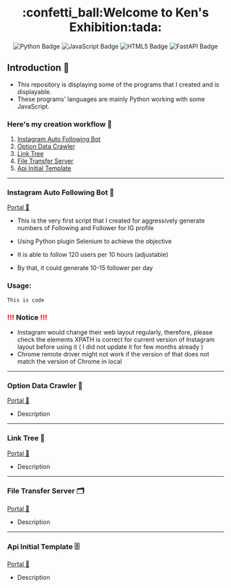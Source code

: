 <h1 align="center">:confetti_ball:Welcome to Ken's Exhibition:tada:</h1>

<div align="center">
<a herf="https://github.com/Ken-Yeung/KensToolkit.git"><img src="https://img.shields.io/badge/python-3670A0?style=for-the-badge&logo=python&logoColor=ffdd54" alt="Python Badge"/></a>
<a herf="https://github.com/Ken-Yeung/KensToolkit.git"><img src="https://img.shields.io/badge/javascript-%23323330.svg?style=for-the-badge&logo=javascript&logoColor=%23F7DF1E" alt="JavaScript Badge"/></a>
<a herf="https://github.com/Ken-Yeung/KensToolkit.git"><img src="https://img.shields.io/badge/html5-%23E34F26.svg?style=for-the-badge&logo=html5&logoColor=white" alt="HTML5 Badge"/></a>
<a herf="https://github.com/Ken-Yeung/KensToolkit.git"><img src="https://img.shields.io/badge/FastAPI-005571?style=for-the-badge&logo=fastapi" alt="FastAPI Badge"/></a>
</div>

## Introduction :loudspeaker:

-   This repository is displaying some of the programs that I created and is displayable.
-   These programs' languages are mainly Python working with some JavaScript.

### Here's my creation workflow :receipt:

1.  [Instagram Auto Following Bot](#instagram-auto-following-bot-robot)
2.  [Option Data Crawler](#option-data-crawler-floppy_disk)
3.  [Link Tree](#link-tree-evergreen_tree)
4.  [File Transfer Server](#file-transfer-server-card_index_dividers)
5.  [Api Initial Template](#api-initial-template-file_cabinet)

---

### Instagram Auto Following Bot :robot:

[Portal :door:](https://github.com/Ken-Yeung/KensToolkit/tree/master/IgAutoFollow "Go to IgAutoFollow repo")

-   This is the very first script that I created for aggressively generate numbers of Following and Follower for IG profile
-   Using Python plugin Selenium to achieve the objective

-   It is able to follow 120 users per 10 hours (adjustable)
-   By that, it could generate 10-15 follower per day

### Usage:

```
This is code
```

<h3><font color="red">!!!</font> Notice <font color="red">!!!</font></h3>

-   Instagram would change their web layout regularly, therefore, please check the elements XPATH is correct for current version of Instagram layout before using it ( I did not update it for few months already )
-   Chrome remote driver might not work if the version of that does not match the version of Chrome in local

---

### Option Data Crawler :floppy_disk:

[Portal :door:](https://github.com/Ken-Yeung/KensToolkit/tree/master/OptionCrawler "Go to OptionCrawler repo")

-   Description

---

### Link Tree :evergreen_tree:

[Portal :door:](https://github.com/Ken-Yeung/KensToolkit/tree/master/LinkDistributor "Go to LinkDistributor repo")

-   Description

---

### File Transfer Server :card_index_dividers:

[Portal :door:](https://github.com/Ken-Yeung/KensToolkit/tree/master/FilesTransferrer_one_direction "Go to FilesTransferrer_one_direction repo")

-   Description

---

### Api Initial Template :file_cabinet:

[Portal :door:](https://github.com/Ken-Yeung/KensToolkit/tree/master/FastApiTemplate "Go to FastApiTemplate repo")

-   Description
